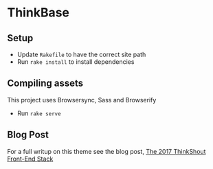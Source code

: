 # ThinkBase

## Setup
- Update `Rakefile` to have the correct site path
- Run `rake install` to install dependencies

## Compiling assets
This project uses Browsersync, Sass and Browserify
- Run `rake serve`

## Blog Post
For a full writup on this theme see the blog post, [The 2017 ThinkShout Front-End Stack](https://thinkshout.com/blog/2017/02/the-2017-thinkshout-front-end-stack/)
